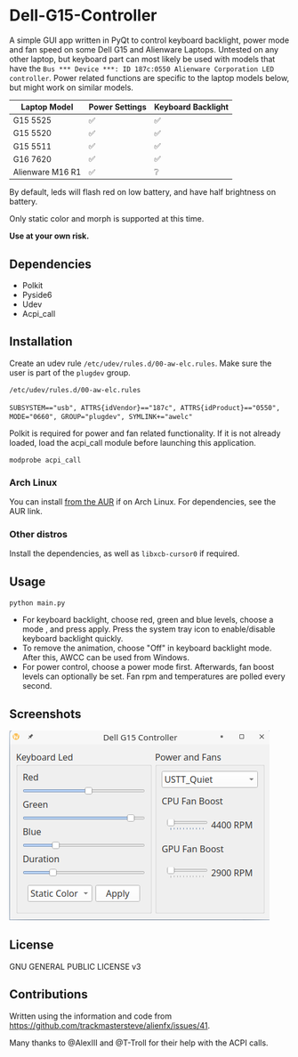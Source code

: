 # Dell-G15-Controller
A simple GUI app written in PyQt to control keyboard backlight, power mode and fan speed on some Dell G15 and Alienware Laptops. Untested on any other laptop, but keyboard part can most likely be used with models that have the ```Bus *** Device ***: ID 187c:0550 Alienware Corporation LED controller```. Power related functions are specific to the laptop models below, but might work on similar models.

| Laptop Model      |    Power Settings    |  Keyboard Backlight   |
| ----------------- | -------------------- |-----------------------|
| G15 5525          |  :white_check_mark:  |  :white_check_mark:   |
| G15 5520          |  :white_check_mark:  |  :white_check_mark:   |
| G15 5511          |  :white_check_mark:  |  :white_check_mark:   |
| G16 7620          |  :white_check_mark:  |  :white_check_mark:   |
| Alienware M16 R1  |  :white_check_mark:  |  :grey_question:      |



By default, leds will flash red on low battery, and have half brightness on battery.

Only static color and morph is supported at this time. 
 
**Use at your own risk.**

## Dependencies
- Polkit
- Pyside6
- Udev
- Acpi_call

## Installation

Create an udev rule ```/etc/udev/rules.d/00-aw-elc.rules```. Make sure the user is part of the ```plugdev``` group.

```
/etc/udev/rules.d/00-aw-elc.rules

SUBSYSTEM=="usb", ATTRS{idVendor}=="187c", ATTRS{idProduct}=="0550", MODE="0660", GROUP="plugdev", SYMLINK+="awelc"
```

Polkit is required for power and fan related functionality. If it is not already loaded, load the acpi_call module before launching this application.
```
modprobe acpi_call
```


### Arch Linux
You can install [from the AUR](https://aur.archlinux.org/packages/dell-g15-controller) if on Arch Linux. For dependencies, see the AUR link.

### Other distros
Install the dependencies, as well as `libxcb-cursor0` if required.


## Usage
```
python main.py
```
- For keyboard backlight, choose red, green and blue levels, choose a mode , and press apply. Press the system tray icon to enable/disable keyboard backlight quickly.
- To remove the animation, choose "Off" in keyboard backlight mode. After this, AWCC can be used from Windows.
- For power control, choose a power mode first. Afterwards, fan boost levels can optionally be set. Fan rpm and temperatures are polled every second.

## Screenshots
![](window.png)

## License
GNU GENERAL PUBLIC LICENSE v3

## Contributions
Written using the information and code from https://github.com/trackmastersteve/alienfx/issues/41. 

Many thanks to @AlexIII and @T-Troll for their help with the ACPI calls.

